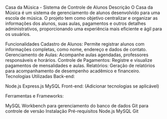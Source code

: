 Casa da Música - Sistema de Controle de Alunos
Descrição
O Casa da Música é um sistema de gerenciamento de alunos desenvolvido para uma escola de música. O projeto tem como objetivo centralizar e organizar as informações dos alunos, suas aulas, pagamentos e outros detalhes administrativos, proporcionando uma experiência mais eficiente e ágil para os usuários.

Funcionalidades
Cadastro de Alunos: Permite registrar alunos com informações completas, como nome, endereço e dados de contato.
Gerenciamento de Aulas: Acompanhe aulas agendadas, professores responsáveis e horários.
Controle de Pagamentos: Registre e visualize pagamentos de mensalidades e aulas.
Relatórios: Geração de relatórios para acompanhamento de desempenho acadêmico e financeiro.
Tecnologias Utilizadas
Back-end:

Node.js
Express.js
MySQL
Front-end: (Adicionar tecnologias se aplicável)

Ferramentas e Frameworks:

MySQL Workbench para gerenciamento do banco de dados
Git para controle de versão
Instalação
Pré-requisitos
Node.js
MySQL
Git
